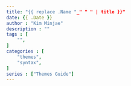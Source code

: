 ```yaml
---
title: "{{ replace .Name "_" " " | title }}"
date: {{ .Date }}
author : "Kim Minjae"
description : ""
tags : [
    "",
]
categories : [
    "themes",
    "syntax",
]
series : ["Themes Guide"]
---
```


